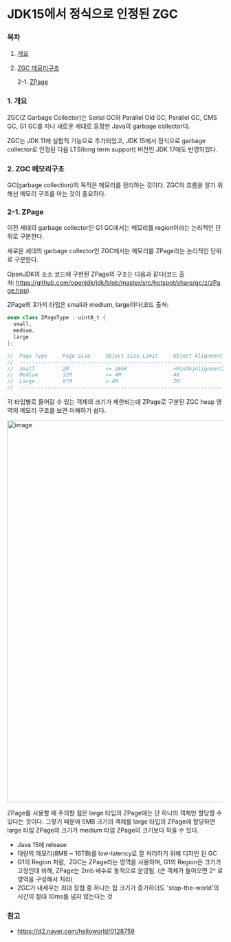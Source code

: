 # JDK15에서 정식으로 인정된 ZGC

### 목차

1. [개요](#1-개요)
2. [ZGC 메모리구조](#2-zgc-메모리구조)
    
    2-1. [ZPage](#2-1-zpage)
    

### 1. 개요

ZGC(Z Garbage Collector)는 Serial GC와 Parallel Old GC, Parallel GC, CMS GC, G1 GC를 지나 새로운 세대로 등장한 Java의 garbage collector다.

ZGC는 JDK 11에 실험적 기능으로 추가되었고, JDK 15에서 정식으로 garbage collector로 인정된 다음 LTS(long term support) 버전인 JDK 17에도 반영되었다.

### 2. ZGC 메모리구조

GC(garbage collection)의 목적은 메모리를 정리하는 것이다. ZGC의 흐름을 알기 위해선 메모리 구조를 아는 것이 중요하다.

### 2-1. ZPage

이전 세대의 garbage collector인 G1 GC에서는 메모리를 region이라는 논리적인 단위로 구분한다.

새로운 세대의 garbage collector인 ZGC에서는 메모리를 ZPage라는 논리적인 단위로 구분한다.

OpenJDK의 소소 코드에 구현된 ZPage의 구조는 다음과 같다(코드 출처: https://github.com/openjdk/jdk/blob/master/src/hotspot/share/gc/z/zPage.hpp).

ZPage의 3가지 타입은 small과 medium, large이다(코드 출처:

```java
enum class ZPageType : uint8_t {  
  small,
  medium,
  large
};
```

```java
//  Page Type     Page Size     Object Size Limit     Object Alignment
//  ------------------------------------------------------------------
//  Small         2M            <= 265K               <MinObjAlignmentInBytes>
//  Medium        32M           <= 4M                 4K
//  Large         X*M           > 4M                  2M
//  ------------------------------------------------------------------
```

각 타입별로 들어갈 수 있는 객체의 크기가 제한되는데 ZPage로 구분된 ZGC heap 영역의 메모리 구조를 보면 이해하기 쉽다.

<img width="888" alt="image" src="https://github.com/Jammini/TIL/assets/59176149/3a0075af-3243-4c12-9a95-43ae18c3fd05">

ZPage를 사용할 때 주의할 점은 large 타입의 ZPage에는 단 하나의 객체만 할당할 수 있다는 것이다. 그렇기 때문에 5MB 크기의 객체를 large 타입의 ZPage에 할당하면 large 타입 ZPage의 크기가 medium 타입 ZPage의 크기보다 작을 수 있다.

- Java 15에 release
- 대량의 메모리(8MB ~ 16TB)를 low-latency로 잘 처리하기 위해 디자인 된 GC
- G1의 Region 처럼,  ZGC는 ZPage라는 영역을 사용하며, G1의 Region은 크기가 고정인데 비해, ZPage는 2mb 배수로 동적으로 운영됨. (큰 객체가 들어오면 2^ 로 영역을 구성해서 처리)
- ZGC가 내세우는 최대 장점 중 하나는 힙 크기가 증가하더도 'stop-the-world'의 시간이 절대 10ms를 넘지 않는다는 것

### 참고
- https://d2.naver.com/helloworld/0128759